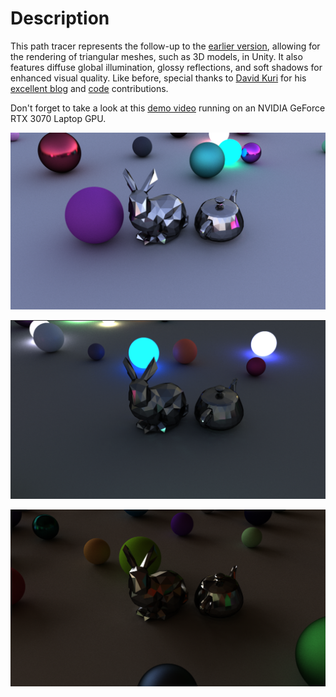 # Description

This path tracer represents the follow-up to the [earlier version](https://github.com/rajkdarbar/PathTracing-in-Unity), allowing for the rendering of triangular meshes, such as 3D models, in Unity. It also features diffuse global illumination, glossy reflections, and soft shadows for enhanced visual quality. Like before, special thanks to [David Kuri](https://twitter.com/davidjkuri) for his [excellent blog](https://web.archive.org/web/20230926225937/http://three-eyed-games.com/2019/03/18/gpu-path-tracing-in-unity-part-3/) and [code](https://bitbucket.org/Daerst/gpu-ray-tracing-in-unity/src/Tutorial_Pt3/) contributions.

Don't forget to take a look at this [demo video](https://youtu.be/tOEfEWq_kg4) running on an NVIDIA GeForce RTX 3070 Laptop GPU.
  
![Image](https://github.com/rajkdarbar/Triangle-Mesh-Path-Tracing/blob/main/Assets/Resources/Output%20Images/path_tracing_meshes_img_01.png)

![Image](https://github.com/rajkdarbar/Triangle-Mesh-Path-Tracing/blob/main/Assets/Resources/Output%20Images/path_tracing_meshes_img_02.png)

![Image](https://github.com/rajkdarbar/Triangle-Mesh-Path-Tracing/blob/main/Assets/Resources/Output%20Images/path_tracing_meshes_img_03.png)
